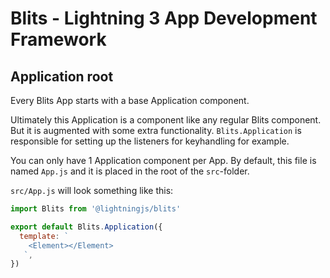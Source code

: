 # Blits - Lightning 3 App Development Framework

## Application root

Every Blits App starts with a base Application component.

Ultimately this Application is a component like any regular Blits component. But it is augmented with some extra functionality. `Blits.Application` is responsible for setting up the listeners for keyhandling for example.

You can only have 1 Application component per App. By default, this file is named `App.js` and it is placed in the root of the `src`-folder.

`src/App.js` will look something like this:

```js
import Blits from '@lightningjs/blits'

export default Blits.Application({
  template: `
    <Element></Element>
   `,
})
```
